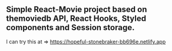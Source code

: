 

## Simple React-Movie project based on themoviedb API, React Hooks, Styled components and Session storage. 

I can try this at  =>    https://hopeful-stonebraker-bb696e.netlify.app
